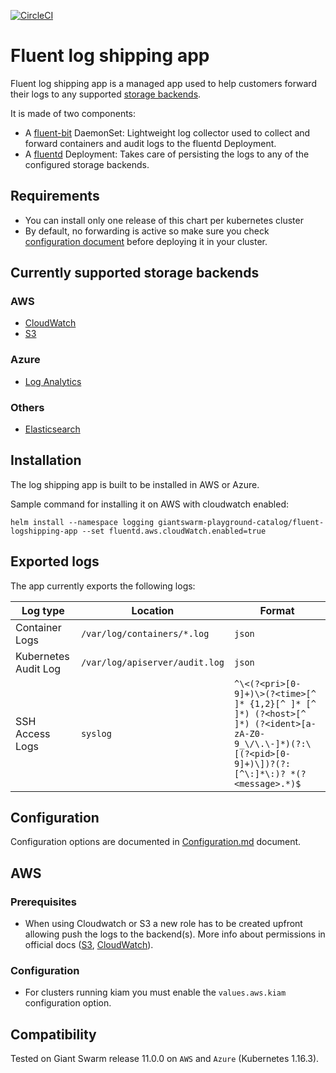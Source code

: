 
[![CircleCI](https://circleci.com/gh/giantswarm/fluent-logshipping-app.svg?style=shield)](https://circleci.com/gh/giantswarm/fluent-logshipping-app)

# Fluent log shipping app

Fluent log shipping app is a managed app used to help customers forward their logs to any supported [storage backends](#currently-supported-storage-backends).

It is made of two components: 
- A [fluent-bit](https://github.com/fluent/fluent-bit) DaemonSet: Lightweight log collector used to collect and forward containers and audit logs to the fluentd Deployment.
- A [fluentd](https://github.com/fluent/fluentd) Deployment: Takes care of persisting the logs to any of the configured storage backends.

## Requirements

- You can install only one release of this chart per kubernetes cluster
- By default, no forwarding is active so make sure you check [configuration document](helm/fluent-logshipping-app/Configuration.md) before deploying it in your cluster.

## Currently supported storage backends

### AWS 

- [CloudWatch](https://aws.amazon.com/cloudwatch/)
- [S3](https://aws.amazon.com/s3/)

### Azure

- [Log Analytics](https://azure.microsoft.com/en-us/services/monitor)

### Others

- [Elasticsearch](https://www.elastic.co/elasticsearch/)

## Installation

The log shipping app is built to be installed in AWS or Azure.

Sample command for installing it on AWS with cloudwatch enabled:

```text
helm install --namespace logging giantswarm-playground-catalog/fluent-logshipping-app --set fluentd.aws.cloudWatch.enabled=true 
```

## Exported logs

The app currently exports the following logs:

| Log type              | Location                       | Format            |
| --------------------- | -------------------------------| ----------------- |
| Container Logs        | `/var/log/containers/*.log`    | `json`            |
| Kubernetes Audit Log  | `/var/log/apiserver/audit.log` | `json`            |
| SSH Access Logs       | `syslog`                       | `^\<(?<pri>[0-9]+)\>(?<time>[^ ]* {1,2}[^ ]* [^ ]*) (?<host>[^ ]*) (?<ident>[a-zA-Z0-9_\/\.\-]*)(?:\[(?<pid>[0-9]+)\])?(?:[^\:]*\:)? *(?<message>.*)$` |

## Configuration

Configuration options are documented in [Configuration.md](helm/fluent-logshipping-app/Configuration.md) document.

## AWS

### Prerequisites 

- When using Cloudwatch or S3 a new role has to be created upfront allowing push the logs to the backend(s). More info about permissions in official docs ([S3](https://github.com/fluent/fluent-plugin-s3#iam-policy), [CloudWatch](https://github.com/fluent-plugins-nursery/fluent-plugin-cloudwatch-logs#preparation)).

### Configuration

- For clusters running kiam you must enable the `values.aws.kiam` configuration option.

## Compatibility

Tested on Giant Swarm release 11.0.0 on `AWS` and `Azure` (Kubernetes 1.16.3).

